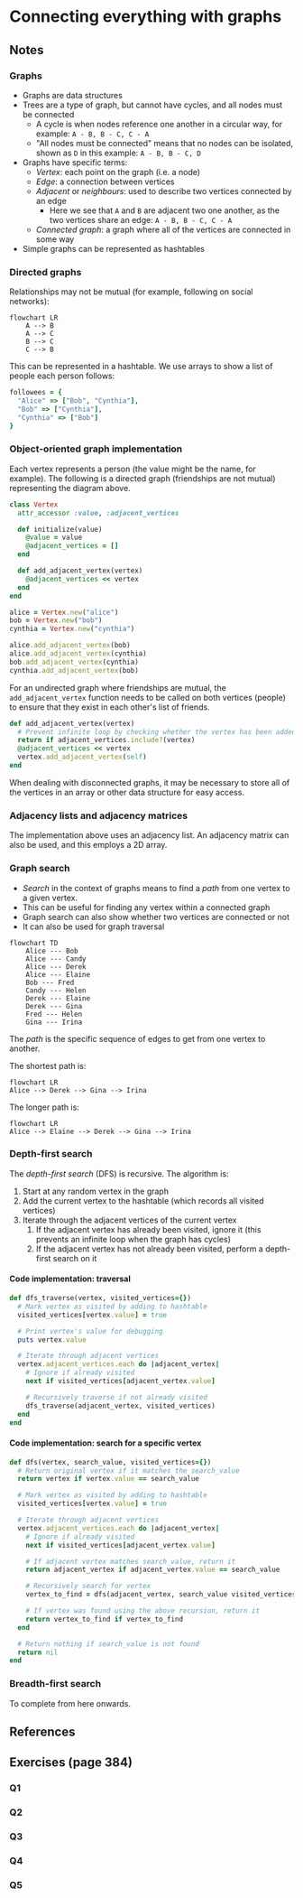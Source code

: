 # Connecting everything with graphs

## Notes

### Graphs

- Graphs are data structures
- Trees are a type of graph, but cannot have cycles, and all nodes must be connected
  - A cycle is when nodes reference one another in a circular way, for example: `A - B, B - C, C - A`
  - "All nodes must be connected" means that no nodes can be isolated, shown as `D` in this example: `A - B, B - C, D`
- Graphs have specific terms:
  - *Vertex*: each point on the graph (i.e. a node)
  - *Edge*: a connection between vertices
  - *Adjacent* or *neighbours*: used to describe two vertices connected by an edge
    - Here we see that `A` and `B` are adjacent two one another, as the two vertices share an edge: `A - B, B - C, C - A`
  - *Connected graph*: a graph where all of the vertices are connected in some way
- Simple graphs can be represented as hashtables

### Directed graphs

Relationships may not be mutual (for example, following on social networks):

```mermaid
flowchart LR
    A --> B
    A --> C
    B --> C
    C --> B
```

This can be represented in a hashtable. We use arrays to show a list of people each person follows:

```ruby
followees = {
  "Alice" => ["Bob", "Cynthia"],
  "Bob" => ["Cynthia"],
  "Cynthia" => ["Bob"]
}
```

### Object-oriented graph implementation

Each vertex represents a person (the value might be the name, for example). The following is a directed graph (friendships are not mutual) representing the diagram above.

```ruby
class Vertex
  attr_accessor :value, :adjacent_vertices

  def initialize(value)
    @value = value
    @adjacent_vertices = []
  end

  def add_adjacent_vertex(vertex)
    @adjacent_vertices << vertex
  end
end

alice = Vertex.new("alice")
bob = Vertex.new("bob")
cynthia = Vertex.new("cynthia")

alice.add_adjacent_vertex(bob)
alice.add_adjacent_vertex(cynthia)
bob.add_adjacent_vertex(cynthia)
cynthia.add_adjacent_vertex(bob)
```

For an undirected graph where friendships are mutual, the `add_adjacent_vertex` function needs to be called on both vertices (people) to ensure that they exist in each other's list of friends.

```ruby
def add_adjacent_vertex(vertex)
  # Prevent infinite loop by checking whether the vertex has been added
  return if adjacent_vertices.include?(vertex)
  @adjacent_vertices << vertex
  vertex.add_adjacent_vertex(self)
end
```

When dealing with disconnected graphs, it may be necessary to store all of the vertices in an array or other data structure for easy access.

### Adjacency lists and adjacency matrices

The implementation above uses an adjacency list. An adjacency matrix can also be used, and this employs a 2D array.

### Graph search

- *Search* in the context of graphs means to find a *path* from one vertex to a given vertex.
- This can be useful for finding any vertex within a connected graph
- Graph search can also show whether two vertices are connected or not
- It can also be used for graph traversal

```mermaid
flowchart TD
    Alice --- Bob
    Alice --- Candy
    Alice --- Derek
    Alice --- Elaine
    Bob --- Fred
    Candy --- Helen
    Derek --- Elaine
    Derek --- Gina
    Fred --- Helen
    Gina --- Irina
```

The *path* is the specific sequence of edges to get from one vertex to another.

The shortest path is:

```mermaid
flowchart LR
Alice --> Derek --> Gina --> Irina
```

The longer path is:

```mermaid
flowchart LR
Alice --> Elaine --> Derek --> Gina --> Irina
```

### Depth-first search

The *depth-first search* (DFS) is recursive. The algorithm is:

1. Start at any random vertex in the graph
2. Add the current vertex to the hashtable (which records all visited vertices)
3. Iterate through the adjacent vertices of the current vertex
   1. If the adjacent vertex has already been visited, ignore it (this prevents an infinite loop when the graph has cycles)
   2. If the adjacent vertex has not already been visited, perform a depth-first search on it

#### Code implementation: traversal

```ruby
def dfs_traverse(vertex, visited_vertices={})
  # Mark vertex as visited by adding to hashtable
  visited_vertices[vertex.value] = true

  # Print vertex's value for debugging
  puts vertex.value

  # Iterate through adjacent vertices
  vertex.adjacent_vertices.each do |adjacent_vertex|
    # Ignore if already visited
    next if visited_vertices[adjacent_vertex.value]

    # Recursively traverse if not already visited
    dfs_traverse(adjacent_vertex, visited_vertices)
  end
end
```

#### Code implementation: search for a specific vertex

```ruby
def dfs(vertex, search_value, visited_vertices={})
  # Return original vertex if it matches the search_value
  return vertex if vertex.value == search_value

  # Mark vertex as visited by adding to hashtable
  visited_vertices[vertex.value] = true

  # Iterate through adjacent vertices
  vertex.adjacent_vertices.each do |adjacent_vertex|
    # Ignore if already visited
    next if visited_vertices[adjacent_vertex.value]

    # If adjacent vertex matches search_value, return it
    return adjacent_vertex if adjacent_vertex.value == search_value

    # Recursively search for vertex
    vertex_to_find = dfs(adjacent_vertex, search_value visited_vertices)

    # If vertex was found using the above recursion, return it
    return vertex_to_find if vertex_to_find
  end

  # Return nothing if search_value is not found
  return nil
end
```

### Breadth-first search

To complete from here onwards.

## References

## Exercises (page 384)

### Q1

### Q2

### Q3

### Q4

### Q5
